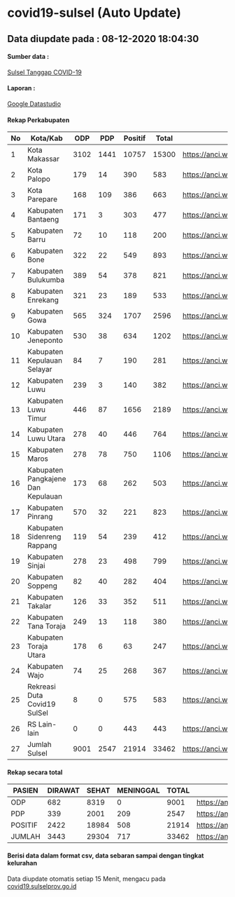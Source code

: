 
# covid19-sulsel (Auto Update)

## Data diupdate pada : 08-12-2020 18:04:30

#### Sumber data :
[Sulsel Tanggap COVID-19](https://covid19.sulselprov.go.id)

#### Laporan :
[Google Datastudio](https://datastudio.google.com/s/jythWGc1j4w)

#### Rekap Perkabupaten 
|No|Kota/Kab|ODP|PDP|Positif|Total|Link|
| --- | --- | --- | --- | --- | --- | --- |
|1|Kota Makassar|3102|1441|10757|15300|https://anci.web.id/cor/kota_makassar|
|2|Kota Palopo|179|14|390|583|https://anci.web.id/cor/kota_palopo|
|3|Kota Parepare|168|109|386|663|https://anci.web.id/cor/kota_parepare|
|4|Kabupaten Bantaeng|171|3|303|477|https://anci.web.id/cor/kabupaten_bantaeng|
|5|Kabupaten Barru|72|10|118|200|https://anci.web.id/cor/kabupaten_barru|
|6|Kabupaten Bone|322|22|549|893|https://anci.web.id/cor/kabupaten_bone|
|7|Kabupaten Bulukumba|389|54|378|821|https://anci.web.id/cor/kabupaten_bulukumba|
|8|Kabupaten Enrekang|321|23|189|533|https://anci.web.id/cor/kabupaten_enrekang|
|9|Kabupaten Gowa|565|324|1707|2596|https://anci.web.id/cor/kabupaten_gowa|
|10|Kabupaten Jeneponto|530|38|634|1202|https://anci.web.id/cor/kabupaten_jeneponto|
|11|Kabupaten Kepulauan Selayar|84|7|190|281|https://anci.web.id/cor/kabupaten_kepulauan_selayar|
|12|Kabupaten Luwu|239|3|140|382|https://anci.web.id/cor/kabupaten_luwu|
|13|Kabupaten Luwu Timur|446|87|1656|2189|https://anci.web.id/cor/kabupaten_luwu_timur|
|14|Kabupaten Luwu Utara|278|40|446|764|https://anci.web.id/cor/kabupaten_luwu_utara|
|15|Kabupaten Maros|278|78|750|1106|https://anci.web.id/cor/kabupaten_maros|
|16|Kabupaten Pangkajene Dan Kepulauan|173|68|262|503|https://anci.web.id/cor/kabupaten_pangkajene_dan_kepulauan|
|17|Kabupaten Pinrang|570|32|221|823|https://anci.web.id/cor/kabupaten_pinrang|
|18|Kabupaten Sidenreng Rappang|119|54|239|412|https://anci.web.id/cor/kabupaten_sidenreng_rappang|
|19|Kabupaten Sinjai|278|23|498|799|https://anci.web.id/cor/kabupaten_sinjai|
|20|Kabupaten Soppeng|82|40|282|404|https://anci.web.id/cor/kabupaten_soppeng|
|21|Kabupaten Takalar|126|33|352|511|https://anci.web.id/cor/kabupaten_takalar|
|22|Kabupaten Tana Toraja|249|13|118|380|https://anci.web.id/cor/kabupaten_tana_toraja|
|23|Kabupaten Toraja Utara|178|6|63|247|https://anci.web.id/cor/kabupaten_toraja_utara|
|24|Kabupaten Wajo|74|25|268|367|https://anci.web.id/cor/kabupaten_wajo|
|25|Rekreasi Duta Covid19 SulSel|8|0|575|583|https://anci.web.id/cor/rekreasi_duta_covid19_sulsel|
|26|RS Lain-lain|0|0|443|443|https://anci.web.id/cor/rs_lain-lain|
|27|Jumlah Sulsel|9001|2547|21914|33462|https://anci.web.id/cor/jumlah_sulsel|

#### Rekap secara total

| PASIEN | DIRAWAT | SEHAT | MENINGGAL | TOTAL | LINK |
| ---- | -------- | ---- | ---- |  ---- | ---- |
| ODP | 682 | 8319 | 0 | 9001 | https://anci.web.id/cor/odp_detail.html |
| PDP | 339 | 2001 | 209 | 2547 | https://anci.web.id/cor/pdp_detail.html |
| POSITIF | 2422 | 18984 | 508 | 21914 | https://anci.web.id/cor/positif_detail.html |
| JUMLAH | 3443 | 29304 | 717 | 33462 | https://anci.web.id/cor/jumlah_sulsel/ |

 
#### Berisi data dalam format csv, data sebaran sampai dengan tingkat kelurahan

Data diupdate otomatis setiap 15 Menit, mengacu pada [covid19.sulselprov.go.id](https://covid19.sulselprov.go.id)

